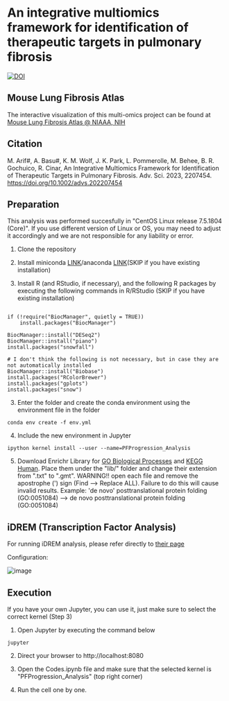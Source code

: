 # An integrative multiomics framework for identification of therapeutic targets in pulmonary fibrosis



[![DOI](https://zenodo.org/badge/617703287.svg)](https://zenodo.org/badge/latestdoi/617703287)

## Mouse Lung Fibrosis Atlas
The interactive visualization of this multi-omics project can be found at [Mouse Lung Fibrosis Atlas @ NIAAA, NIH](https://niaaa.nih.gov/mouselungfibrosisatlas)


## Citation
M. Arif#, A. Basu#, K. M. Wolf, J. K. Park, L. Pommerolle, M. Behee, B. R. Gochuico, R. Cinar, An Integrative Multiomics Framework for Identification of Therapeutic Targets in Pulmonary Fibrosis. Adv. Sci. 2023, 2207454. https://doi.org/10.1002/advs.202207454


## Preparation

This analysis was performed succesfully in "CentOS Linux release 7.5.1804 (Core)". If you use different version of Linux or OS, you may need to adjust it accordingly and we are not responsible for any liability or error.

1. Clone the repository

2. Install miniconda [LINK](https://docs.conda.io/en/latest/miniconda.html)/anaconda [LINK](https://www.anaconda.com/products/distribution)(SKIP if you have existing installation)

3. Install R (and RStudio, if necessary), and the following R packages by executing the following commands in R/RStudio (SKIP if you have existing installation)
```

if (!require("BiocManager", quietly = TRUE))
    install.packages("BiocManager")

BiocManager::install("DESeq2")
BiocManager::install("piano")
install.packages("snowfall")

# I don't think the following is not necessary, but in case they are not automatically installed
BiocManager::install("Biobase")
install.packages("RColorBrewer")
install.packages("gplots")
install.packages("snow")
```

3. Enter the folder and create the conda environment using the environment file in the folder
```
conda env create -f env.yml
```

4. Include the new environment in Jupyter
```
ipython kernel install --user --name=PFProgression_Analysis
```

5. Download Enrichr Library for [GO Biological Processes](https://maayanlab.cloud/Enrichr/geneSetLibrary?mode=text&libraryName=GO_Biological_Process_2021) and [KEGG Human](https://maayanlab.cloud/Enrichr/geneSetLibrary?mode=text&libraryName=KEGG_2021_Human). Place them under the "lib/" folder and change their extension from ".txt" to ".gmt". WARNING!! open each file and remove the apostrophe (') sign (Find --> Replace ALL). Failure to do this will cause invalid results. Example: 'de novo' posttranslational protein folding (GO:0051084) --> de novo posttranslational protein folding (GO:0051084)

## iDREM (Transcription Factor Analysis)
For running iDREM analysis, please refer directly to [their page](https://github.com/phoenixding/idrem)

Configuration:

![image](https://user-images.githubusercontent.com/856024/197790666-709a2a9d-2205-49da-a657-fbab314cf032.png)


## Execution
If you have your own Jupyter, you can use it, just make sure to select the correct kernel (Step 3)

1. Open Jupyter by executing the command below
```
jupyter
```

2. Direct your browser to http://localhost:8080

3. Open the Codes.ipynb file and make sure that the selected kernel is "PFProgression_Analysis" (top right corner)

4. Run the cell one by one. 
